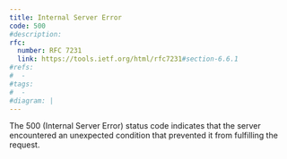 ```yaml
---
title: Internal Server Error
code: 500
#description:
rfc: 
  number: RFC 7231
  link: https://tools.ietf.org/html/rfc7231#section-6.6.1
#refs:
#  -
#tags:
#  -
#diagram: |
---
```


The 500 (Internal Server Error) status code indicates that the server encountered an unexpected condition that prevented it from fulfilling the request.
